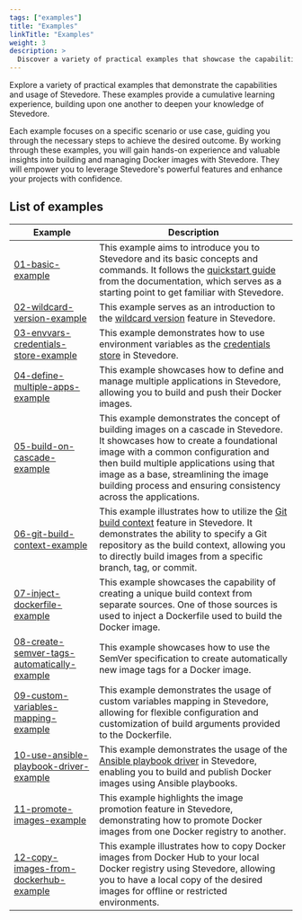 ```yaml
---
tags: ["examples"]
title: "Examples"
linkTitle: "Examples"
weight: 3
description: >
  Discover a variety of practical examples that showcase the capabilities and usage of Stevedore
---
```


Explore a variety of practical examples that demonstrate the capabilities and usage of Stevedore. These examples provide a cumulative learning experience, building upon one another to deepen your knowledge of Stevedore.

Each example focuses on a specific scenario or use case, guiding you through the necessary steps to achieve the desired outcome. By working through these examples, you will gain hands-on experience and valuable insights into building and managing Docker images with Stevedore. They will empower you to leverage Stevedore's powerful features and enhance your projects with confidence.

## List of examples

| Example | Description |
|---|---|
| [01-basic-example](https://github.com/gostevedore/stevedore/tree/main/examples/01-basic-example) | This example aims to introduce you to Stevedore and its basic concepts and commands. It follows the [quickstart guide](https://gostevedore.github.io/docs/getting-started/quickstart/) from the documentation, which serves as a starting point to get familiar with Stevedore. |
| [02-wildcard-version-example](https://github.com/gostevedore/stevedore/tree/main/examples/02-wildcard-version-example) | This example serves as an introduction to the [wildcard version](https://gostevedore.github.io/docs/getting-started/concepts/#wildcard-version) feature in Stevedore. |
| [03-envvars-credentials-store-example](https://github.com/gostevedore/stevedore/tree/main/examples/03-envvars-credentials-store-example)| This example demonstrates how to use environment variables as the [credentials store](https://gostevedore.github.io/docs/reference-guide/credentials/credentials-store/) in Stevedore. |
| [04-define-multiple-apps-example](https://github.com/gostevedore/stevedore/tree/main/examples/04-multiple-apps-example)| This example showcases how to define and manage multiple applications in Stevedore, allowing you to build and push their Docker images. |
| [05-build-on-cascade-example](https://github.com/gostevedore/stevedore/tree/main/examples/05-build-on-cascade-example)| This example demonstrates the concept of building images on a cascade in Stevedore. It showcases how to create a foundational image with a common configuration and then build multiple applications using that image as a base, streamlining the image building process and ensuring consistency across the applications. |
| [06-git-build-context-example](https://github.com/gostevedore/stevedore/tree/main/examples/06-git-build-context-example)| This example  illustrates how to utilize the [Git build context](https://gostevedore.github.io/docs/reference-guide/builder/docker/#git-context) feature in Stevedore. It demonstrates the ability to specify a Git repository as the build context, allowing you to directly build images from a specific branch, tag, or commit. |
| [07-inject-dockerfile-example](https://github.com/gostevedore/stevedore/tree/main/examples/07-inject-dockerfile-example)| This example showcases the capability of creating a unique build context from separate sources. One of those sources is used to inject a Dockerfile used to build the Docker image. |
| [08-create-semver-tags-automatically-example](https://github.com/gostevedore/stevedore/tree/main/examples/08-create-semver-tags-automatically-example)| This example showcases how to use the SemVer specification to create automatically new image tags for a Docker image. |
| [09-custom-variables-mapping-example](https://github.com/gostevedore/stevedore/tree/main/examples/09-custom-variables-mapping-example)| This example demonstrates the usage of custom variables mapping in Stevedore, allowing for flexible configuration and customization of build arguments provided to the Dockerfile. |
| [10-use-ansible-playbook-driver-example](https://github.com/gostevedore/stevedore/tree/main/examples/10-use-ansible-playbook-driver-example)| This example demonstrates the usage of the [Ansible playbook driver](https://gostevedore.github.io/docs/reference-guide/driver/ansible-playbook/) in Stevedore, enabling you to build and publish Docker images using Ansible playbooks. |
| [11-promote-images-example](https://github.com/gostevedore/stevedore/tree/main/examples/11-promote-images-example)| This example highlights the image promotion feature in Stevedore, demonstrating how to promote Docker images from one Docker registry to another. |
| [12-copy-images-from-dockerhub-example](https://github.com/gostevedore/stevedore/tree/main/examples/12-copy-images-from-dockerhub-example)| This example illustrates how to copy Docker images from Docker Hub to your local Docker registry using Stevedore, allowing you to have a local copy of the desired images for offline or restricted environments. |
